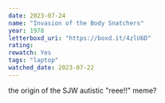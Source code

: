```yaml
---
date: 2023-07-24
name: "Invasion of the Body Snatchers"
year: 1978
letterboxd_uri: "https://boxd.it/4zlU6D"
rating: 
rewatch: Yes
tags: "laptop"
watched_date: 2023-07-22
---
```


the origin of the SJW autistic "reee!!" meme?
